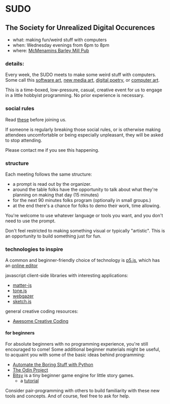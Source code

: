 # SUDO

## The Society for Unrealized Digital Occurences

- what: making fun/weird stuff with computers
- when: Wednesday evenings from 6pm to 8pm
- where: [McMenamins Barley Mill Pub](https://maps.app.goo.gl/y55dYxzhtGszVPBh8)

### details:

Every week, the SUDO meets to make some weird stuff with computers. Some call this [software art](https://en.wikipedia.org/wiki/Software_art), [new media art](https://en.wikipedia.org/wiki/New_media_art), [digital poetry](https://en.wikipedia.org/wiki/Digital_poetry), or [computer art](https://en.wikipedia.org/wiki/Computer_art).

This is a time-boxed, low-pressure, casual, creative event for us to engage in a little hobbyist programming. No prior experience is necessary.

### social rules

Read [these](/pages/events/social-rules.html) before joining us.

If someone is regularly breaking those social rules, or is otherwise making attendees uncomfortable or being especially unpleasant, they will be asked to stop attending.

Please contact me if you see this happening.

### structure

Each meeting follows the same structure:

- a prompt is read out by the organizer.
- around the table folks have the opportunity to talk about what they're planning on making that day (15 minutes)
- for the next 90 minutes folks program (optionally in small groups.)
- at the end there's a chance for folks to demo their work, time allowing.

You're welcome to use whatever language or tools you want, and you don't need to use the prompt.

Don't feel restricted to making something visual or typically "artistic". This is an opportunity to build something just for fun.

### technologies to inspire

A common and beginner-friendly choice of technology is [p5.js](https://p5js.org/), which has an [online editor](https://editor.p5js.org)

javascript client-side libraries with interesting applications:

- [matter-js](https://brm.io/matter-js/)
- [tone.js](https://tonejs.github.io/)
- [webgazer](https://webgazer.cs.brown.edu/)
- [sketch.js](https://soulwire.github.io/sketch.js/)

general creative coding resources:

- [Awesome Creative Coding](https://github.com/terkelg/awesome-creative-coding)

#### for beginners

For absolute beginners with no programming experience, you're still encouraged to come! Some additional beginner materials might be useful, to acquaint you with some of the basic ideas behind programming:

- [Automate the Boring Stuff with Python](https://automatetheboringstuff.com)
- [The Odin Project](https://www.theodinproject.com)
- [Bitsy](https://bitsy.org) is a tiny beginner game engine for little story games.
    - a [tutorial](https://www.shimmerwitch.space/bitsyTutorial.html)


Consider pair-programming with others to build familiarity with these new tools and concepts. And of course, feel free to ask for help.
